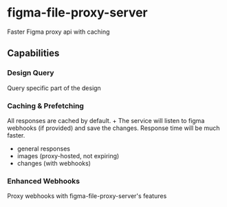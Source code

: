 # figma-file-proxy-server
Faster Figma proxy api with caching


## Capabilities

### Design Query
Query specific part of the design


### Caching & Prefetching
All responses are cached by default. + The service will listen to figma webhooks (if provided) and save the changes.
Response time will be much faster.

- general responses
- images (proxy-hosted, not expiring)
- changes (with webhooks)


### Enhanced Webhooks
Proxy webhooks with figma-file-proxy-server's features

